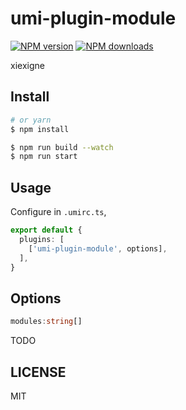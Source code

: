 # umi-plugin-module

[![NPM version](https://img.shields.io/npm/v/umi-plugin-module.svg?style=flat)](https://npmjs.org/package/umi-plugin-module)
[![NPM downloads](http://img.shields.io/npm/dm/umi-plugin-module.svg?style=flat)](https://npmjs.org/package/umi-plugin-module)

xiexigne

## Install

```bash
# or yarn
$ npm install
```

```bash
$ npm run build --watch
$ npm run start
```

## Usage

Configure in `.umirc.ts`,

``` ts
export default {
  plugins: [
    ['umi-plugin-module', options],
  ],
}
```

## Options
``` ts
modules:string[]
```

TODO

## LICENSE

MIT
